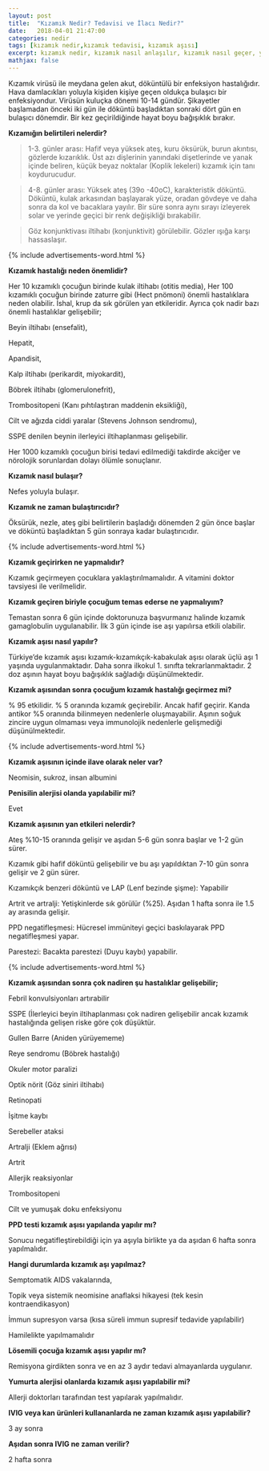 ```yaml
---
layout: post
title:  "Kızamık Nedir? Tedavisi ve İlacı Nedir?"
date:   2018-04-01 21:47:00
categories: nedir
tags: [kızamık nedir,kızamık tedavisi, kızamık aşısı]
excerpt: kızamık nedir, kızamık nasıl anlaşılır, kızamık nasıl geçer, yetişkinlerde kızamık, kızamık ilacı, kızamık aşısı, kızamık kaşıntı yaparmı, kızamık olan çocuğa ne yapmalı
mathjax: false
---
```


Kızamık virüsü ile meydana gelen akut, döküntülü bir enfeksiyon hastalığıdır. Hava damlacıkları yoluyla kişiden kişiye geçen oldukça bulaşıcı bir enfeksiyondur. Virüsün kuluçka dönemi 10-14 gündür. Şikayetler başlamadan önceki iki gün ile döküntü başladıktan sonraki dört gün en bulaşıcı dönemdir. Bir kez geçirildiğinde hayat boyu bağışıklık bırakır.

**Kızamığın belirtileri nelerdir?**

>1-3. günler arası: Hafif veya yüksek ateş, kuru öksürük, burun akıntısı, gözlerde kızarıklık. Üst azı dişlerinin yanındaki dişetlerinde ve yanak içinde beliren, küçük beyaz noktalar (Koplik lekeleri) kızamık için tanı koydurucudur.

>4-8. günler arası: Yüksek ateş (39o -40oC), karakteristik döküntü. Döküntü, kulak arkasından başlayarak yüze, oradan gövdeye ve daha sonra da kol ve bacaklara yayılır. Bir süre sonra aynı sırayı izleyerek solar ve yerinde geçici bir renk değişikliği bırakabilir.

>Göz konjunktivası iltihabı (konjunktivit) görülebilir. Gözler ışığa karşı hassaslaşır.

{% include advertisements-word.html %}

**Kızamık hastalığı neden önemlidir?**

Her 10 kızamıklı çocuğun birinde kulak iltihabı (otitis media), Her 100 kızamıklı çocuğun birinde zaturre gibi (Hect pnömoni)  önemli hastalıklara neden olabilir. İshal, krup da sık görülen yan etkileridir. Ayrıca çok nadir bazı önemli hastalıklar gelişebilir;

Beyin iltihabı (ensefalit),

Hepatit,

Apandisit,

Kalp iltihabı (perikardit, miyokardit),

Böbrek iltihabı (glomerulonefrit),

Trombositopeni (Kanı pıhtılaştıran maddenin eksikliği),

Cilt ve ağızda ciddi yaralar (Stevens Johnson sendromu),

SSPE denilen beynin ilerleyici iltihaplanması gelişebilir. 

Her 1000 kızamıklı çocuğun birisi tedavi edilmediği takdirde akciğer ve nörolojik sorunlardan dolayı ölümle sonuçlanır. 

**Kızamık nasıl bulaşır?**

Nefes yoluyla bulaşır.

**Kızamık ne zaman bulaştırıcıdır?**

Öksürük, nezle, ateş gibi belirtilerin başladığı dönemden 2 gün önce başlar ve döküntü başladıktan 5 gün sonraya kadar bulaştırıcıdır.

{% include advertisements-word.html %}

**Kızamık geçirirken ne yapmalıdır?**

Kızamık geçirmeyen çocuklara yaklaştırılmamalıdır. A vitamini doktor tavsiyesi ile verilmelidir.

**Kızamık geçiren biriyle çocuğum temas ederse ne yapmalıyım?**

Temastan sonra 6 gün içinde doktorunuza başvurmanız halinde kızamık gamaglobulin uygulanabilir. İlk 3 gün içinde ise aşı yapılırsa etkili olabilir.

**Kızamık aşısı nasıl yapılır?**

Türkiye’de kızamık aşısı kızamık-kızamıkçık-kabakulak aşısı olarak üçlü aşı 1 yaşında uygulanmaktadır. Daha sonra ilkokul 1. sınıfta tekrarlanmaktadır. 2 doz aşının hayat boyu bağışıklık sağladığı düşünülmektedir.

**Kızamık aşısından sonra çocuğum kızamık hastalığı geçirmez mi?**

% 95 etkilidir. % 5 oranında kızamık geçirebilir. Ancak hafif geçirir. Kanda antikor %5 oranında bilinmeyen nedenlerle oluşmayabilir. Aşının soğuk zincire uygun olmaması veya immunolojik nedenlerle gelişmediği düşünülmektedir.

{% include advertisements-word.html %}

**Kızamık aşısının içinde ilave olarak neler var?**

Neomisin, sukroz, insan albumini

**Penisilin alerjisi olanda yapılabilir mi?**

Evet

**Kızamık aşısının yan etkileri nelerdir?**

Ateş %10-15 oranında gelişir ve aşıdan 5-6 gün sonra başlar ve 1-2 gün sürer.

Kızamık gibi hafif döküntü gelişebilir ve bu aşı yapıldıktan 7-10 gün sonra gelişir ve 2 gün sürer.

Kızamıkçık benzeri döküntü ve LAP (Lenf bezinde şişme): Yapabilir

Artrit ve artralji: Yetişkinlerde sık görülür (%25). Aşıdan 1 hafta sonra ile 1.5 ay arasında gelişir.

PPD negatifleşmesi: Hücresel immüniteyi geçici baskılayarak PPD negatifleşmesi yapar.

Parestezi: Bacakta parestezi (Duyu kaybı) yapabilir.
 
{% include advertisements-word.html %}

**Kızamık aşısından sonra çok nadiren şu hastalıklar gelişebilir;**

Febril konvulsiyonları artırabilir

SSPE (İlerleyici beyin iltihaplanması çok nadiren gelişebilir ancak kızamık hastalığında gelişen riske göre çok düşüktür.

Gullen Barre (Aniden yürüyememe)

Reye sendromu (Böbrek hastalığı)

Okuler motor paralizi

Optik nörit (Göz siniri iltihabı)

Retinopati

İşitme kaybı

Serebeller ataksi

Artralji (Eklem ağrısı)

Artrit

Allerjik reaksiyonlar

Trombositopeni

Cilt ve yumuşak doku enfeksiyonu

**PPD testi kızamık aşısı yapılanda yapılır mı?**

Sonucu negatifleştirebildiği için ya aşıyla birlikte ya da aşıdan 6 hafta sonra yapılmalıdır.

**Hangi durumlarda kızamık aşı yapılmaz?**

Semptomatik AIDS vakalarında,

Topik veya sistemik neomisine anaflaksi hikayesi (tek kesin kontraendikasyon)

İmmun supresyon varsa (kısa süreli immun supresif tedavide yapılabilir)

Hamilelikte yapılmamalıdır

**Lösemili çocuğa kızamık aşısı yapılır mı?**

Remisyona girdikten sonra ve en az 3 aydır tedavi almayanlarda uygulanır.

**Yumurta alerjisi olanlarda kızamık aşısı yapılabilir mi?**

Allerji doktorları tarafından test yapılarak yapılmalıdır.

**IVIG veya kan ürünleri kullananlarda ne zaman kızamık aşısı yapılabilir?**

3 ay sonra

**Aşıdan sonra IVIG ne zaman verilir?**

2 hafta sonra